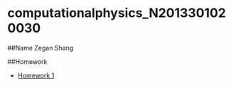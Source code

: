 # computationalphysics_N2013301020030

##Name
Zegan Shang

##Homework
- [Homework 1](https://github.com/ZeganS/computationalphysics_N2013301020030/blob/master/README.md)
